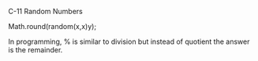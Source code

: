 C-11 Random Numbers

Math.round(random(x,x)y);

In programming, % is similar to division but instead of quotient the answer is the remainder.